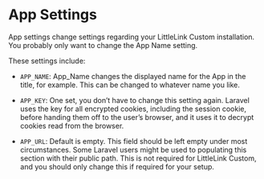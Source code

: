 # App Settings

App settings change settings regarding your LittleLink Custom installation. You probably only want to change the App Name setting.

These settings include:

- ``APP_NAME``: App_Name changes the displayed name for the App in the title, for example. This can be changed to whatever name you like.

- ``APP_KEY``: One set, you don’t have to change this setting again. Laravel uses the key for all encrypted cookies, including the session cookie, before handing them off to the user’s browser, and it uses it to decrypt cookies read from the browser.

- ``APP_URL``: Default is empty. This field should be left empty under most circumstances. Some Laravel users might be used to populating this section with their public path. This is not required for LittleLink Custom, and you should only change this if required for your setup.
